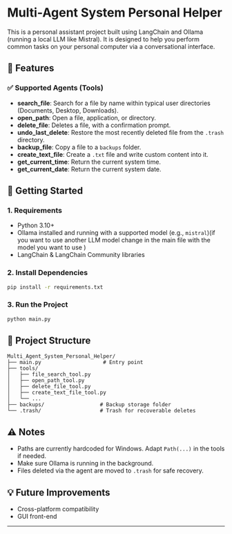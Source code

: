 # Multi-Agent System Personal Helper

This is a personal assistant project built using LangChain and Ollama (running a local LLM like Mistral). It is designed to help you perform common tasks on your personal computer via a conversational interface.

## 🔧 Features

### ✅ Supported Agents (Tools)

* **search\_file**: Search for a file by name within typical user directories (Documents, Desktop, Downloads).
* **open\_path**: Open a file, application, or directory.
* **delete\_file**: Deletes a file, with a confirmation prompt.
* **undo\_last\_delete**: Restore the most recently deleted file from the `.trash` directory.
* **backup\_file**: Copy a file to a `backups` folder.
* **create\_text\_file**: Create a `.txt` file and write custom content into it.
* **get\_current\_time**: Return the current system time.
* **get\_current\_date**: Return the current system date.

## 🚀 Getting Started

### 1. Requirements

* Python 3.10+
* Ollama installed and running with a supported model (e.g., `mistral`)(if you want to use another LLM model change in the main file with the model you want to use )
* LangChain & LangChain Community libraries

### 2. Install Dependencies

```bash
pip install -r requirements.txt
```

### 3. Run the Project

```bash
python main.py
```

## 📁 Project Structure

```
Multi_Agent_System_Personal_Helper/
├── main.py                    # Entry point
├── tools/
│   ├── file_search_tool.py
│   ├── open_path_tool.py
│   ├── delete_file_tool.py
│   ├── create_text_file_tool.py
│   └── ...
├── backups/                  # Backup storage folder
└── .trash/                   # Trash for recoverable deletes
```

## ⚠️ Notes

* Paths are currently hardcoded for Windows. Adapt `Path(...)` in the tools if needed.
* Make sure Ollama is running in the background.
* Files deleted via the agent are moved to `.trash` for safe recovery.

## 💡 Future Improvements

* Cross-platform compatibility
* GUI front-end

---
